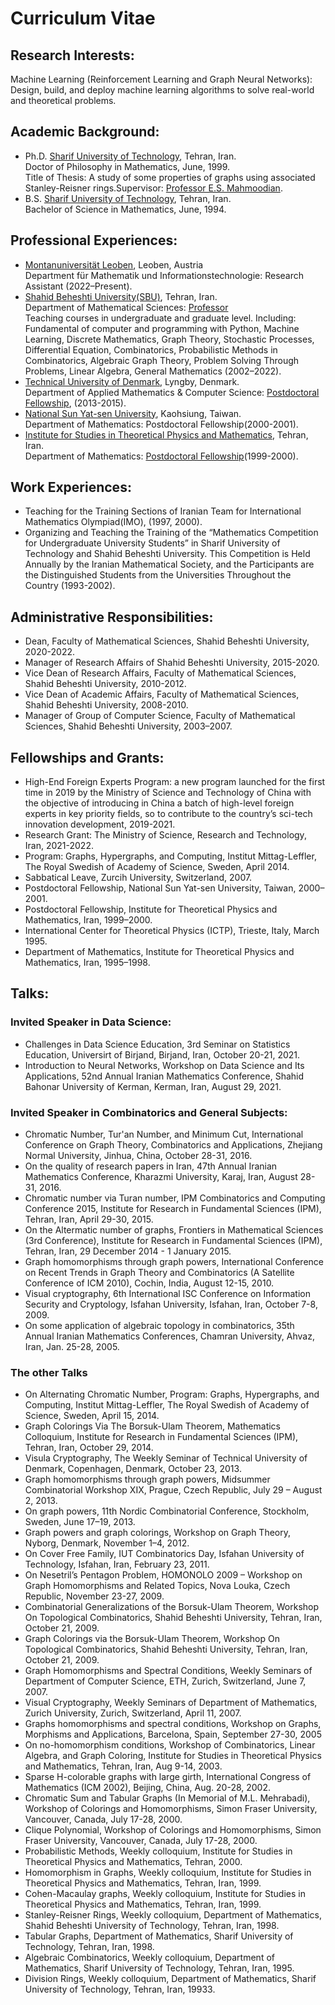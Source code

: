 # Curriculum Vitae
## Research Interests:
Machine Learning (Reinforcement Learning and Graph Neural Networks): Design, build, and deploy machine learning algorithms to solve real-world and theoretical problems.   
## Academic Background:
- Ph.D.  [Sharif University of Technology](http://www.en.sharif.edu), Tehran, Iran. <br>
Doctor of Philosophy in Mathematics, June, 1999. <br>
Title of Thesis: A study of some properties of graphs using associated  Stanley-Reisner rings.Supervisor: [Professor E.S. Mahmoodian](http://sina.sharif.edu/~emahmood/).
- B.S.   [Sharif University of Technology](http://www.en.sharif.edu), Tehran, Iran. <br>
Bachelor of Science in Mathematics, June, 1994.

## Professional Experiences:
- [Montanuniversität Leoben](https://www.unileoben.ac.at/), Leoben, Austria  
Department für Mathematik und Informationstechnologie: Research Assistant (2022–Present).     
- [Shahid Beheshti University(SBU)](http://en.sbu.ac.ir/), Tehran, Iran. <br>
Department of Mathematical Sciences: [Professor](http://facultymembers.sbu.ac.ir/hhaji/) <br>
Teaching courses in undergraduate and graduate level. Including: Fundamental of computer and programming with Python, 
Machine Learning, Discrete Mathematics, Graph Theory, Stochastic Processes, Differential Equation, Combinatorics, 
Probabilistic Methods in Combinatorics, Algebraic Graph Theory, Problem Solving Through Problems, Linear Algebra, 
General Mathematics (2002–2022).
- [Technical University of Denmark](http://www.dtu.dk), Lyngby, Denmark. <br>
Department of Applied Mathematics & Computer Science: [Postdoctoral Fellowship](http://orbit.dtu.dk/en/persons/hossein-hajiabolhassan(6235f452-7084-451c-8523-8815606cb4ba).html), (2013-2015).
- [National Sun Yat-sen University](http://www.nsysu.edu.tw), Kaohsiung, Taiwan. <br>
Department of Mathematics: Postdoctoral Fellowship(2000-2001).
- [Institute for Studies in Theoretical Physics and Mathematics](http://www.ipm.ac.ir), Tehran, Iran. <br>
Department of Mathematics: [Postdoctoral Fellowship](http://www.ipm.ac.ir/personalinfo.jsp?PeopleCode=IP9900195)(1999-2000).

## Work Experiences:
- Teaching for the Training Sections of Iranian Team for International Mathematics Olympiad(IMO), (1997, 2000).
- Organizing and Teaching the Training of the “Mathematics Competition for  Undergraduate University Students” in Sharif 
University of Technology and Shahid Beheshti University. This Competition is Held Annually by the  Iranian Mathematical 
Society, and the Participants are the Distinguished Students from the Universities Throughout the Country (1993-2002).

## Administrative Responsibilities:
- Dean, Faculty of Mathematical Sciences, Shahid Beheshti University, 2020-2022.
- Manager of Research Affairs of Shahid Beheshti University, 2015-2020.
- Vice Dean of Research Affairs, Faculty of Mathematical Sciences, Shahid Beheshti University, 2010-2012.
- Vice Dean of Academic Affairs, Faculty of Mathematical Sciences, Shahid Beheshti  University, 2008-2010.
- Manager of Group of Computer Science, Faculty of Mathematical Sciences,  Shahid Beheshti University, 2003–2007.

## Fellowships and Grants:  
- High-End Foreign Experts Program: a new program launched for the first time in 2019 by the Ministry of Science and Technology of China with the objective of introducing in China a batch of high-level foreign experts in key priority fields, so to contribute to the country’s sci-tech innovation development, 2019-2021. 
- Research Grant: The Ministry of Science, Research and Technology, Iran, 2021-2022. 
- Program: Graphs, Hypergraphs, and Computing, Institut Mittag-Leffler, The Royal Swedish of Academy of Science, 
Sweden, April 2014.
- Sabbatical Leave, Zurcih University, Switzerland, 2007.
- Postdoctoral Fellowship, National Sun Yat-sen University, Taiwan, 2000–2001.
- Postdoctoral Fellowship, Institute for Theoretical Physics and Mathematics, Iran, 1999–2000.
- International Center for Theoretical Physics (ICTP), Trieste, Italy, March 1995. 
- Department of Mathematics, Institute for Theoretical Physics and Mathematics, Iran, 1995–1998. 

## Talks:
### Invited Speaker in Data Science: 
- Challenges in Data Science Education,  3rd Seminar on Statistics Education, Universirt of Birjand, Birjand, Iran, October 20-21, 2021. 
- Introduction to Neural Networks,  Workshop on Data Science and Its Applications, 52nd Annual Iranian Mathematics Conference, Shahid Bahonar University of Kerman, Kerman, Iran, August 29, 2021. 

### Invited Speaker in Combinatorics and General Subjects:
- Chromatic Number, Tur\'an Number, and Minimum Cut,  International Conference on Graph Theory, Combinatorics and Applications, Zhejiang Normal University, Jinhua, China, October 28-31, 2016. 
- On the quality of research papers in Iran, 47th Annual Iranian Mathematics Conference, Kharazmi University, Karaj, Iran, August 28-31, 2016.  
- Chromatic number via Turan number, IPM Combinatorics and Computing Conference 2015, Institute for Research in Fundamental Sciences (IPM), Tehran, Iran, April 29-30, 2015.  
- On the Altermatic number of graphs, Frontiers in Mathematical Sciences (3rd Conference), Institute for Research in Fundamental Sciences (IPM), Tehran, Iran, 29 December 2014 - 1 January 2015.
- Graph homomorphisms through graph powers, International Conference on Recent Trends in Graph Theory and Combinatorics (A Satellite Conference of ICM 2010), Cochin, India, August 12-15,  2010.
- Visual cryptography, 6th International ISC Conference on Information Security and Cryptology, Isfahan University, Isfahan, Iran, October 7-8, 2009.
- On some application of algebraic topology in combinatorics, 35th Annual Iranian Mathematics Conferences, Chamran University, 
Ahvaz, Iran, Jan. 25-28, 2005.

### The other Talks
- On Alternating Chromatic Number, Program: Graphs, Hypergraphs, and Computing, Institut Mittag-Leffler, The Royal Swedish of 
Academy of Science, Sweden, April 15, 2014.  
- Graph Colorings Via The Borsuk-Ulam Theorem, Mathematics Colloquium, Institute for Research in Fundamental Sciences (IPM), 
Tehran, Iran, October 29, 2014. 
- Visula Cryptography, The Weekly Seminar of Technical University of Denmark, Copenhagen, Denmark, October 23, 2013.
- Graph homomorphisms through graph powers, Midsummer Combinatorial Workshop XIX,  Prague, Czech Republic, 
July 29 – August 2, 2013.
- On graph powers, 11th Nordic Combinatorial Conference, Stockholm, Sweden, June 17–19, 2013. 
- Graph powers and graph colorings, Workshop on Graph Theory, Nyborg, Denmark, November 1–4, 2012.
- On Cover Free Family, IUT Combinatorics Day, Isfahan University of Technology, Isfahan, Iran, February 23, 2011.
- On Nesetril’s Pentagon Problem, HOMONOLO 2009 – Workshop on Graph Homomorphisms and Related Topics, Nova Louka, Czech 
Republic, November 23-27, 2009. 
- Combinatorial Generalizations of the Borsuk-Ulam Theorem, Workshop On Topological Combinatorics, Shahid Beheshti 
University, Tehran, Iran, October 21, 2009.
- Graph Colorings via the Borsuk-Ulam Theorem, Workshop On Topological Combinatorics, Shahid Beheshti University, Tehran, 
Iran, October 21, 2009.
- Graph Homomorphisms and Spectral Conditions, Weekly Seminars of Department of Computer Science, ETH, Zurich, Switzerland, 
June 7, 2007.
- Visual Cryptography, Weekly Seminars of Department of Mathematics, Zurich University, Zurich, Switzerland, April 11, 2007.
- Graphs homomorphisms and spectral conditions, Workshop on Graphs, Morphisms and Applications, Barcelona, Spain, 
September 27-30, 2005
- On no-homomorphism conditions, Workshop of Combinatorics, Linear Algebra, and Graph Coloring, Institute for Studies in 
Theoretical Physics and Mathematics, Tehran, Iran, Aug 9-14, 2003.
- Sparse H-colorable graphs with large girth, International Congress of Mathematics (ICM 2002), Beijing, China, Aug. 20-28, 2002.
- Chromatic Sum and Tabular Graphs (In Memorial of M.L. Mehrabadi), Workshop of Colorings and Homomorphisms, Simon Fraser 
University, Vancouver, Canada, July 17-28, 2000.
- Clique Polynomial, Workshop of Colorings and Homomorphisms, Simon Fraser University, Vancouver, Canada, July 17-28, 2000.
- Probabilistic Methods, Weekly colloquium, Institute for Studies in Theoretical Physics and Mathematics, Tehran, 2000.
- Homomorphism in Graphs, Weekly colloquium, Institute for Studies in Theoretical Physics and Mathematics, Tehran, Iran, 1999.
- Cohen-Macaulay graphs, Weekly colloquium, Institute for Studies in Theoretical Physics and Mathematics, Tehran, Iran, 1999.
- Stanley-Reisner Rings, Weekly colloquium, Department of Mathematics, Shahid Beheshti University of Technology, Tehran, 
Iran, 1998.
- Tabular Graphs, Department of Mathematics, Sharif University of Technology, Tehran, Iran, 1998.
- Algebraic Combinatorics, Weekly colloquium, Department of Mathematics, Sharif University of Technology, Tehran, Iran, 1995.
- Division Rings, Weekly colloquium, Department of Mathematics, Sharif University of Technology, Tehran, Iran, 19933.
